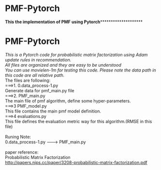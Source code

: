 # PMF-Pytorch
******************************This the implementation of PMF using Pytorch**************************************************
# PMF-Pytorch
*This is a Pytorch code for probabilistic matrix factorization using Adam update rules in recommendation.*\
*All files are organized and they are easy to be understood*\
*You can use movielen-1m for testing this code. Please note the data path in this code are all relative path.*\
The files are following:\
===>1. 0.data_process-1.py\
Generate data for pmf_main.py file\
===>2. PMF_main.py\
The main file of pmf algorithm, define some hyper-parameters.\
===>3 PMF_model.py\
This file contains the main pmf model definition.\
===>4 evaluations.py\
This file defines the evaluation metric way for this algorithm.(RMSE in this file)\
\
Runing Note:\
0.data_process-1.py ---> PMF_main.py\
\
paper reference:\
Probabilistic Matrix Factorization\
http://papers.nips.cc/paper/3208-probabilistic-matrix-factorization.pdf
